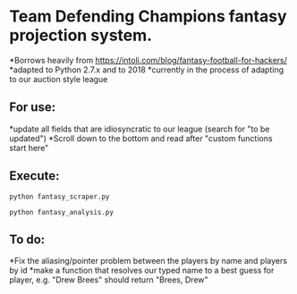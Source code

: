 # Team Defending Champions fantasy projection system. 

*Borrows heavily from https://intoli.com/blog/fantasy-football-for-hackers/
*adapted to Python 2.7.x and to 2018
*currently in the process of adapting to our auction style league

## For use:
	
*update all fields that are idiosyncratic to our league (search for "to be updated")
*Scroll down to the bottom and read after "custom functions start here"

## Execute:

`python fantasy_scraper.py`

`python fantasy_analysis.py`

## To do:

*Fix the aliasing/pointer problem between the players by name and players by id
*make a function that resolves our typed name to a best guess for player, e.g. "Drew Brees" should return "Brees, Drew"
